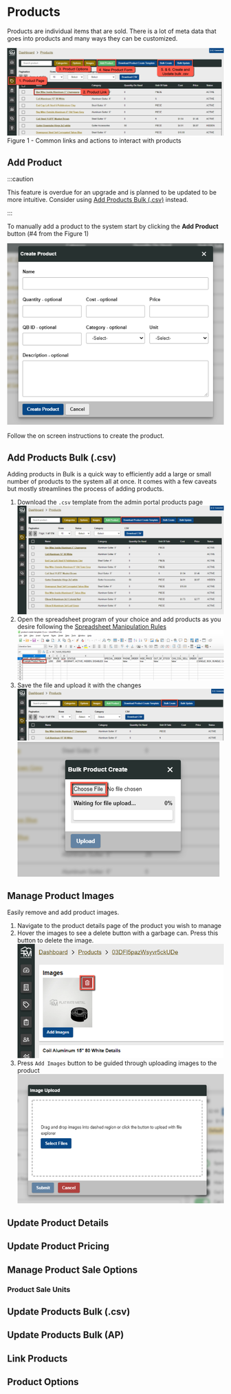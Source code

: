 # Products

Products are individual items that are sold. There is a lot of meta data that goes into products and many ways they can be customized.

![FRM API Diagram](../../static/img/products/product_overview.png)
Figure 1 - Common links and actions to interact with products

## Add Product

:::caution

This feature is overdue for an upgrade and is planned to be updated to be more intuitive. Consider using [Add Products Bulk (.csv)](#add-products-bulk-csv) instead.

:::

To manually add a product to the system start by clicking the **Add Product** button (#4 from the Figure 1)

![FRM Add Product](../../static/img/products/product-create.png)

Follow the on screen instructions to create the product.

## Add Products Bulk (.csv)

Adding products in Bulk is a quick way to efficiently add a large or small number of products to the system all at once. It comes with a few caveats but mostly streamlines the process of adding products.

1. Download the `.csv` template from the admin portal products page
   ![](../../static/img/products/product_template.png)
2. Open the spreadsheet program of your choice and add products as you desire following the [Spreadsheet Manipulation Rules](./spreadsheet-manipulation-rules)
   ![](../../static/img/products/csv-product-create.png)
3. Save the file and upload it with the changes
   ![](../../static/img/products/bulk%20create%20button.png)
   ![](../../static/img/products/bulk-create-modal.png)

## Manage Product Images

Easily remove and add product images.

1. Navigate to the product details page of the product you wish to manage
2. Hover the images to see a delete button with a garbage can. Press this button to delete the image.
   ![](../../static/img/products/delete-product-image.png)
3. Press `Add Images` button to be guided through uploading images to the product
   ![](../../static/img/products/product-image-upload-modal.png)

## Update Product Details

## Update Product Pricing

## Manage Product Sale Options

### Product Sale Units

## Update Products Bulk (.csv)

## Update Products Bulk (AP)

## Link Products

## Product Options
